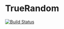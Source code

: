 # TrueRandom

[![Build Status](https://github.com/tecosaur/TrueRandom.jl/workflows/CI/badge.svg)](https://github.com/tecosaur/TrueRandom.jl/actions)
